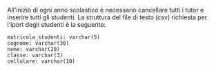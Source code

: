 All'inizio di ogni anno scolastico è necessario cancellare tutti i tutor e inserire tutti gli studenti. La struttura del file di testo (csv) 
richiesta per l'iport degli studenti è la seguente:

    matricola_studenti: varchar(5)
    cognome: varchar(30)
    nome: varchar(20)
    classe: varchar(3)
    cellulare: varchar(10)
  
